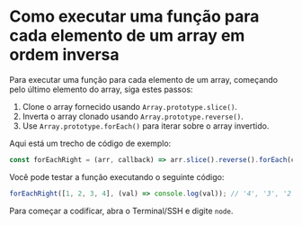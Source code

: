 # Como executar uma função para cada elemento de um array em ordem inversa

Para executar uma função para cada elemento de um array, começando pelo último elemento do array, siga estes passos:

1. Clone o array fornecido usando `Array.prototype.slice()`.
2. Inverta o array clonado usando `Array.prototype.reverse()`.
3. Use `Array.prototype.forEach()` para iterar sobre o array invertido.

Aqui está um trecho de código de exemplo:

```js
const forEachRight = (arr, callback) => arr.slice().reverse().forEach(callback);
```

Você pode testar a função executando o seguinte código:

```js
forEachRight([1, 2, 3, 4], (val) => console.log(val)); // '4', '3', '2', '1'
```

Para começar a codificar, abra o Terminal/SSH e digite `node`.

